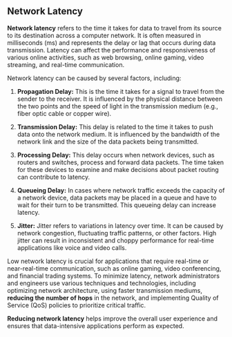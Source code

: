 
## Network Latency

**Network latency** refers to the time it takes for data to travel from its source to its destination across a computer network. It is often measured in milliseconds (ms) and represents the delay or lag that occurs during data transmission. Latency can affect the performance and responsiveness of various online activities, such as web browsing, online gaming, video streaming, and real-time communication.

Network latency can be caused by several factors, including:

1. **Propagation Delay:** This is the time it takes for a signal to travel from the sender to the receiver. It is influenced by the physical distance between the two points and the speed of light in the transmission medium (e.g., fiber optic cable or copper wire).

2. **Transmission Delay:** This delay is related to the time it takes to push data onto the network medium. It is influenced by the bandwidth of the network link and the size of the data packets being transmitted.

3. **Processing Delay:** This delay occurs when network devices, such as routers and switches, process and forward data packets. The time taken for these devices to examine and make decisions about packet routing can contribute to latency.

4. **Queueing Delay:** In cases where network traffic exceeds the capacity of a network device, data packets may be placed in a queue and have to wait for their turn to be transmitted. This queueing delay can increase latency.

5. **Jitter:** Jitter refers to variations in latency over time. It can be caused by network congestion, fluctuating traffic patterns, or other factors. High jitter can result in inconsistent and choppy performance for real-time applications like voice and video calls.

Low network latency is crucial for applications that require real-time or near-real-time communication, such as online gaming, video conferencing, and financial trading systems. To minimize latency, network administrators and engineers use various techniques and technologies, including optimizing network architecture, using faster transmission mediums, **reducing the number of hops** in the network, and implementing Quality of Service (QoS) policies to prioritize critical traffic.

**Reducing network latency** helps improve the overall user experience and ensures that data-intensive applications perform as expected.

